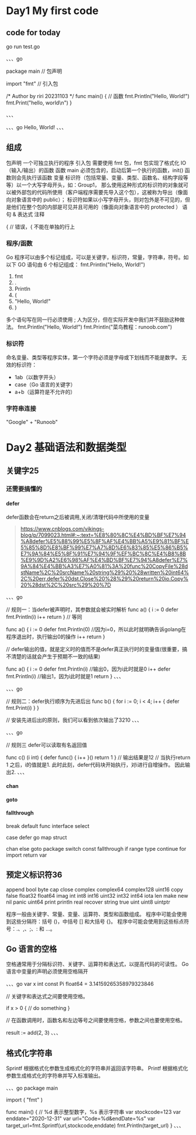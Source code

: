 # Day1 My first code

## code for today
go run test.go

、、、go

package main // 包声明

import "fmt" // 引入包

/*
 Author by riri
 20231103
 */
func main() { // 函数
   fmt.Println("Hello, World!")
   fmt.Print("hello, world\n") 
}

、、、

、、、go
Hello, World!
、、、

## 组成
包声明 一个可独立执行的程序
引入包 需要使用 fmt 包，fmt 包实现了格式化 IO（输入/输出）的函数
函数 main 必须包含的，启动后第一个执行的函数，init() 函数则会先执行该函数
变量 
标识符（包括常量、变量、类型、函数名、结构字段等等）以一个大写字母开头，如：Group1，
那么使用这种形式的标识符的对象就可以被外部包的代码所使用（客户端程序需要先导入这个包），这被称为导出（像面向对象语言中的 public）；
标识符如果以小写字母开头，则对包外是不可见的，但是他们在整个包的内部是可见并且可用的（像面向对象语言中的 protected ）
语句 & 表达式
注释

{  // 错误，{ 不能在单独的行上

### 程序/函数
Go 程序可以由多个标记组成，可以是关键字，标识符，常量，字符串，符号。如以下 GO 语句由 6 个标记组成：
fmt.Println("Hello, World!")

1. fmt
2. .
3. Println
4. (
5. "Hello, World!"
6. )

多个语句写在同一行必须使用 ; 人为区分，但在实际开发中我们并不鼓励这种做法。
fmt.Println("Hello, World!")
fmt.Println("菜鸟教程：runoob.com")

### 标识符

命名变量、类型等程序实体，第一个字符必须是字母或下划线而不能是数字。
无效的标识符：

- 1ab（以数字开头）
- case（Go 语言的关键字）
- a+b（运算符是不允许的）

### 字符串连接

"Google" + "Runoob"


# Day2 基础语法和数据类型

## 关键字25
### 还需要搞懂的
#### defer 

defer函数会在return之后被调用,关闭/清理代码中所使用的变量
> https://www.cnblogs.com/vikings-blog/p/7099023.html#:~:text=%E8%80%8C%E4%BD%BF%E7%94%A8defer%E5%88%99%E5%8F%AF%E4%BB%A5%E9%81%BF%E5%85%8D%E8%BF%99%E7%A7%8D%E6%83%85%E5%86%B5%E7%9A%84%E5%8F%91%E7%94%9F%EF%BC%8C%E4%B8%8B%E9%9D%A2%E6%98%AF%E4%BD%BF%E7%94%A8defer%E7%9A%84%E4%BB%A3%E7%A0%81%3A%20func%20CopyFile%28dstName%2C%20srcName%20string%29%20%28written%20int64%2C%20err,defer%20dst.Close%20%28%29%20return%20io.Copy%20%28dst%2C%20src%29%20%7D

、、、go

// 规则一：当defer被声明时，其参数就会被实时解析
func a() {
i := 0
defer fmt.Println(i)
i++
return
}
 // 等同
 
func a() {
i := 0
defer fmt.Println(0) //因为i=0，所以此时就明确告诉golang在程序退出时，执行输出0的操作
i++
return
}

// defer输出的值，就是定义时的值而不是defer真正执行时的变量值(很重要，搞不清楚的话就会产生于预期不一致的结果)

func a() {
i := 0
defer fmt.Println(i) //输出0，因为i此时就是0
i++
defer fmt.Println(i) //输出1，因为i此时就是1
return
}
、、、


、、、go

// 规则二：defer执行顺序为先进后出
func b() {
for i := 0; i < 4; i++ {
defer fmt.Print(i)
}
}

// 安装先进后出的原则，我们可以看到依次输出了3210
、、、

、、、go

// 规则三 defer可以读取有名返回值

func c() (i int) {
defer func() { i++ }()
return 1
}
// 输出结果是12
// 当执行return 1 之后，i的值就是1. 此时此刻，defer代码块开始执行，对i进行自增操作。 因此输出2.
、、、


#### chan
#### goto
#### fallthrough

break	default	func	interface	select

case	defer	go	map	struct

chan	else	goto	package	switch
const	fallthrough	if	range	type
continue	for	import	return	var

## 预定义标识符36

append	bool	byte	cap	close	complex	complex64	complex128	uint16
copy	false	float32	float64	imag	int	int8	int16	uint32
int32	int64	iota	len	make	new	nil	panic	uint64
print	println	real	recover	string	true	uint	uint8	uintptr

程序一般由关键字、常量、变量、运算符、类型和函数组成。
程序中可能会使用到这些分隔符：括号 ()，中括号 [] 和大括号 {}。
程序中可能会使用到这些标点符号：.、,、;、: 和 …。


## Go 语言的空格
空格通常用于分隔标识符、关键字、运算符和表达式，以提高代码的可读性。
Go 语言中变量的声明必须使用空格隔开

、、、go
var x int
const Pi float64 = 3.14159265358979323846

// 关键字和表达式之间要使用空格。

if x > 0 {
    // do something
}

// 在函数调用时，函数名和左边等号之间要使用空格，参数之间也要使用空格。

result := add(2, 3)
、、、

## 格式化字符串

Sprintf 根据格式化参数生成格式化的字符串并返回该字符串。
Printf 根据格式化参数生成格式化的字符串并写入标准输出。

、、、go
package main

import (
    "fmt"
)

func main() {
   // %d 表示整型数字，%s 表示字符串
    var stockcode=123
    var enddate="2020-12-31"
    var url="Code=%d&endDate=%s"
    var target_url=fmt.Sprintf(url,stockcode,enddate)
    fmt.Println(target_url)
}
、、、
